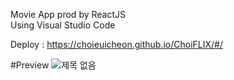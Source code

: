 Movie App prod by ReactJS</br>
Using Visual Studio Code

Deploy : https://choieuicheon.github.io/ChoiFLIX/#/

#Preview
![제목 없음](https://github.com/ChoiEuiCheon/ChoiFLIX/assets/103105033/8e3ef115-1ffd-4f11-ad53-5effff78ce39)
